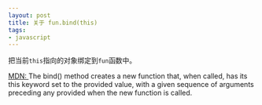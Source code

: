 ```yaml
---
layout: post
title: 关于 fun.bind(this) 
tags: 
- javascript
---
```


把当前`this`指向的对象绑定到`fun`函数中。

[MDN: ](https://developer.mozilla.org/en-US/docs/Web/JavaScript/Reference/Global_Objects/Function/bind)The bind() method creates a new function that, when called, has its this keyword set to the provided value, with a given sequence of arguments preceding any provided when the new function is called.